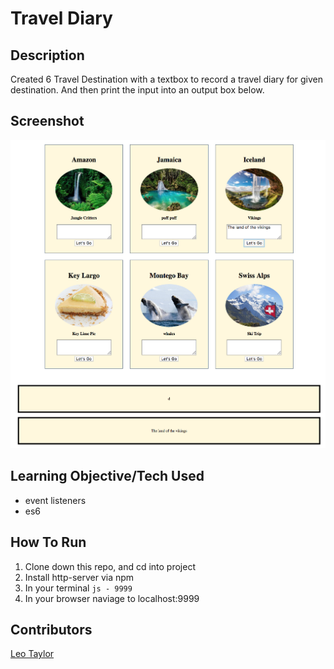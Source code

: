# Travel Diary
## Description 
Created 6 Travel Destination with a textbox to record a travel diary for given destination. And then print the input into an output box below. 
## Screenshot
![](https://raw.githubusercontent.com/leotaylor/travel-diary/master/snaps/traveldiary.png)

## Learning Objective/Tech Used
- event listeners
- es6
## How To Run
1. Clone down this repo, and cd into project
1. Install http-server via npm
1. In your terminal ```js - 9999```
1. In your browser naviage to localhost:9999

## Contributors
[Leo Taylor](https://github.com/leotaylor)